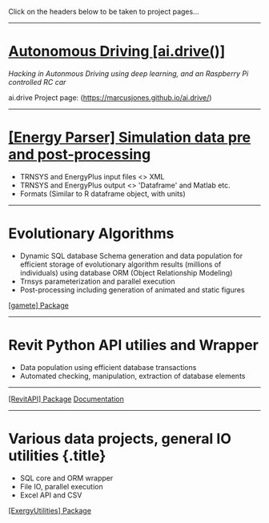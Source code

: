 Click on the headers below to be taken to project pages...

___

# [Autonomous Driving [ai.drive()]](https://marcusjones.github.io/ai.drive/)

_Hacking in Autonmous Driving using deep learning, and an Raspberry Pi controlled RC car_

ai.drive Project page: (https://marcusjones.github.io/ai.drive/)

___

# [[Energy Parser] Simulation data pre and post-processing](https://github.com/MarcusJones/EnergyParser) 

-   TRNSYS and EnergyPlus input files \<\> XML
-   TRNSYS and EnergyPlus output \<\> 'Dataframe' and Matlab etc.
-   Formats (Similar to R dataframe object, with units)

___

# Evolutionary Algorithms

-   Dynamic SQL database Schema generation and data population for efficient storage of evolutionary algorithm results (millions of individuals) using database ORM (Object Relationship Modeling)
-   Trnsys parameterization and parallel execution
-   Post-processing including generation of animated and static figures


[[gamete] Package](https://github.com/MarcusJones/gamete) 

___

# Revit Python API utilies and Wrapper

-   Data population using efficient database transactions
-   Automated checking, manipulation, extraction of database elements

___

[[RevitAPI] Package](https://github.com/MarcusJones/RevitAPI) 
[Documentation](https://htmlpreview.github.io/?https://github.com/MarcusJones/ExergyUtilities/blob/master/RevitUtilities/_build/html/index.html)

___

# Various data projects, general IO utilities {.title}

-   SQL core and ORM wrapper
-   File IO, parallel execution
-   Excel API and CSV

[[ExergyUtilities]
Package](https://github.com/MarcusJones/ExergyUtilities) 

 
